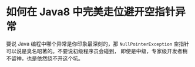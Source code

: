 # 如何在 Java8 中完美走位避开空指针异常

要说 Java 编程中哪个异常是你印象最深刻的，那 `NullPointerException` 空指针可以说是臭名昭著的。不要说初级程序员会碰到，
即使是中级，专家级开发者稍不留神，也是依然绕不开这个坑。